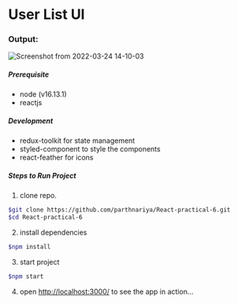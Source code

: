 # User List UI


### Output:
![Screenshot from 2022-03-24 14-10-03](https://user-images.githubusercontent.com/68768212/159876811-9b1335fd-12f4-4b3b-b7da-d665a49ebd91.png)








##### Prerequisite
- node (v16.13.1)
- reactjs
##### Development
- redux-toolkit for state management
- styled-component to style the components
- react-feather for icons
##### Steps to Run Project
1. clone repo.
```sh
$git clone https://github.com/parthnariya/React-practical-6.git
$cd React-practical-6
```
2. install dependencies
```sh
$npm install
```
3. start project
```sh
$npm start
```
4. open [http://localhost:3000/](http://localhost:3000/) to see the app in action...
